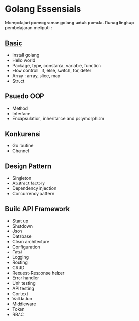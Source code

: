 # Golang Essensials
Mempelajari pemrograman golang untuk pemula. Runag lingkup pembelajaran meliputi :

## [Basic](https://github.com/jacky-htg/basic-golang/blob/master/basic.md)
- Install golang
- Hello world
- Package, type, constanta, variable, function
- Flow controll : if, else, switch, for, defer
- Array : array, slice, map
- Struct

## Psuedo OOP
- Method
- Interface
- Encapsulation, inheritance and polymorphism

## Konkurensi
- Go routine
- Channel

## Design Pattern
- Singleton
- Abstract factory
- Dependency injection
- Concurrency pattern

## Build API Framework
- Start up
- Shutdown
- Json
- Database
- Clean architecture
- Configuration
- Fatal
- Logging
- Routing
- CRUD
- Request-Response helper
- Error handler
- Unit testing
- API testing
- Context
- Validation
- Middleware
- Token
- RBAC
